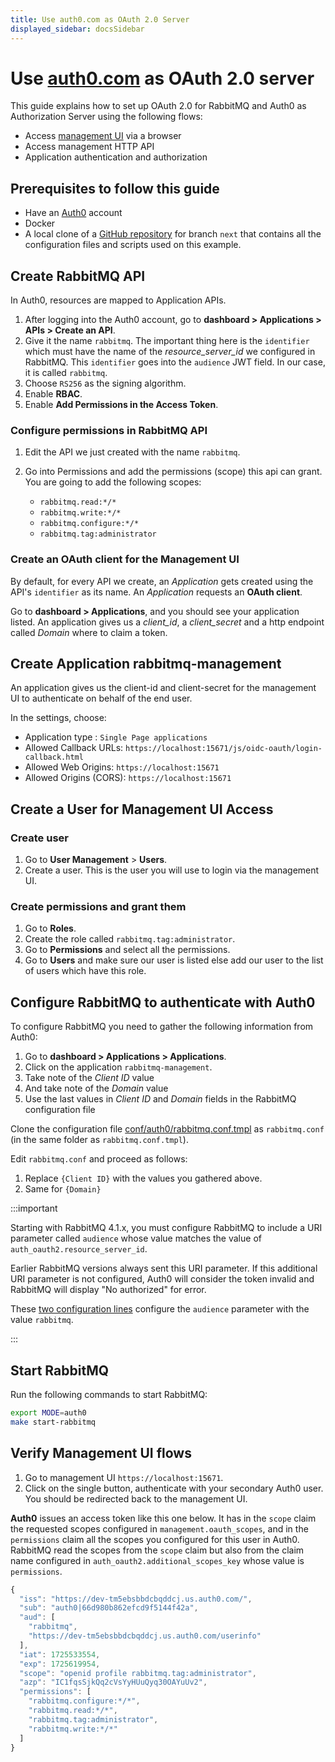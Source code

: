 ```yaml
---
title: Use auth0.com as OAuth 2.0 Server
displayed_sidebar: docsSidebar
---
```

<!--
Copyright (c) 2007-2024 Broadcom. All Rights Reserved. The term "Broadcom" refers to Broadcom Inc. and/or its subsidiaries.

All rights reserved. This program and the accompanying materials
are made available under the terms of the under the Apache License,
Version 2.0 (the "License”); you may not use this file except in compliance
with the License. You may obtain a copy of the License at

https://www.apache.org/licenses/LICENSE-2.0

Unless required by applicable law or agreed to in writing, software
distributed under the License is distributed on an "AS IS" BASIS,
WITHOUT WARRANTIES OR CONDITIONS OF ANY KIND, either express or implied.
See the License for the specific language governing permissions and
limitations under the License.
-->

# Use [auth0.com](https://auth0.com) as OAuth 2.0 server

This guide explains how to set up OAuth 2.0 for RabbitMQ
and Auth0 as Authorization Server using the following flows:

* Access [management UI](./management/) via a browser
* Access management HTTP API
* Application authentication and authorization

## Prerequisites to follow this guide

* Have an [Auth0](https://auth0.com/) account
* Docker
* A local clone of a [GitHub repository](https://github.com/rabbitmq/rabbitmq-oauth2-tutorial/tree/next) for branch `next` that contains all the configuration files and scripts used on this example.

## Create RabbitMQ API

In Auth0, resources are mapped to Application APIs.

1. After logging into the Auth0 account, go to **dashboard > Applications > APIs > Create an API**.
2. Give it the name `rabbitmq`. The important thing here is the `identifier` which must have the name of the *resource_server_id* we configured in RabbitMQ. This `identifier` goes into the `audience` JWT field. In our case, it is called `rabbitmq`.
3. Choose `RS256` as the signing algorithm.
4. Enable **RBAC**.
5. Enable **Add Permissions in the Access Token**.

### Configure permissions in RabbitMQ API

1. Edit the API we just created with the name `rabbitmq`.
2. Go into Permissions and add the permissions (scope) this api can grant. You are going to add the following scopes:

	* `rabbitmq.read:*/*`
	* `rabbitmq.write:*/*`
	* `rabbitmq.configure:*/*`
	* `rabbitmq.tag:administrator`

### Create an OAuth client for the Management UI

By default, for every API we create, an *Application* gets created using the API's `identifier` as its name.
An *Application* requests an **OAuth client**.

Go to **dashboard > Applications**, and you should see your application listed. An application gives us a *client_id*, a *client_secret* and a http endpoint called *Domain* where to claim a token.

## Create Application rabbitmq-management

An application gives us the client-id and client-secret for the management UI to authenticate on behalf
of the end user.

In the settings, choose:

* Application type : `Single Page applications`
* Allowed Callback URLs: `https://localhost:15671/js/oidc-oauth/login-callback.html`
* Allowed Web Origins: `https://localhost:15671`
* Allowed Origins (CORS): `https://localhost:15671`


## Create a User for Management UI Access

### Create user

1. Go to **User Management** > **Users**.
2. Create a user. This is the user you will use to login via the management UI.

### Create permissions and grant them

1. Go to **Roles**.
2. Create the role called `rabbitmq.tag:administrator`.
3. Go to **Permissions** and select all the permissions.
4. Go to **Users** and make sure our user is listed else add our user to the
list of users which have this role.

## Configure RabbitMQ to authenticate with Auth0

To configure RabbitMQ you need to gather the following information from Auth0:

1. Go to **dashboard > Applications > Applications**.
2. Click on the application `rabbitmq-management`.
3. Take note of the *Client ID* value
4. And take note of the *Domain* value
5. Use the last values in *Client ID* and *Domain* fields in the RabbitMQ configuration file

Clone the configuration file [conf/auth0/rabbitmq.conf.tmpl](https://github.com/rabbitmq/rabbitmq-oauth2-tutorial/blob/main/conf/auth0/rabbitmq.conf.tmpl) as `rabbitmq.conf` (in the same folder as `rabbitmq.conf.tmpl`).

Edit `rabbitmq.conf` and proceed as follows:

1. Replace `{Client ID}` with the values you gathered above.
2. Same for `{Domain}`

:::important

Starting with RabbitMQ 4.1.x, you must configure RabbitMQ to include a URI parameter
called `audience` whose value matches the value of `auth_oauth2.resource_server_id`.

Earlier RabbitMQ versions always sent this URI parameter. If this additional URI parameter is not configured,
Auth0 will consider the token invalid and RabbitMQ will display "No authorized" for error.

These [two configuration lines](https://github.com/rabbitmq/rabbitmq-oauth2-tutorial/blob/next/conf/auth0/rabbitmq.conf.tmpl#L8-L9)
configure the `audience` parameter with the value `rabbitmq`.

:::

## Start RabbitMQ

Run the following commands to start RabbitMQ:

```bash
export MODE=auth0
make start-rabbitmq
```

## Verify Management UI flows

1. Go to management UI `https://localhost:15671`.
2. Click on the single button, authenticate with your secondary Auth0 user. You should be redirected back to the management UI.

**Auth0** issues an access token like this one below. It has in the `scope` claim
the requested scopes configured in `management.oauth_scopes`, and in the `permissions` claim all the scopes you configured for this user in Auth0. RabbitMQ read the scopes from the `scope` claim but also from the claim name configured in `auth_oauth2.additional_scopes_key` whose value is `permissions`.

```javascript
{
  "iss": "https://dev-tm5ebsbbdcbqddcj.us.auth0.com/",
  "sub": "auth0|66d980b862efcd9f5144f42a",
  "aud": [
    "rabbitmq",
    "https://dev-tm5ebsbbdcbqddcj.us.auth0.com/userinfo"
  ],
  "iat": 1725533554,
  "exp": 1725619954,
  "scope": "openid profile rabbitmq.tag:administrator",
  "azp": "IC1fqsSjkQq2cVsYyHUuQyq30OAYuUv2",
  "permissions": [
    "rabbitmq.configure:*/*",
    "rabbitmq.read:*/*",
    "rabbitmq.tag:administrator",
    "rabbitmq.write:*/*"
  ]
}
```
